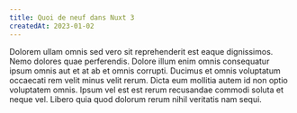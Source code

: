 ```yaml
---
title: Quoi de neuf dans Nuxt 3
createdAt: 2023-01-02
---
```


Dolorem ullam omnis sed vero sit reprehenderit est eaque dignissimos. Nemo dolores quae perferendis. Dolore illum enim omnis consequatur ipsum omnis aut et at ab et omnis corrupti. Ducimus et omnis voluptatum occaecati rem velit minus velit rerum. Dicta eum mollitia autem id non optio voluptatem omnis. Ipsum vel est est rerum recusandae commodi soluta et neque vel. Libero quia quod dolorum rerum nihil veritatis nam sequi.
